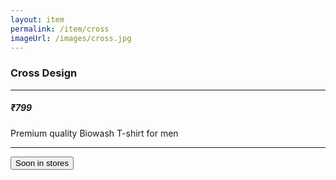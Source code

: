 ```yaml
---
layout: item
permalink: /item/cross
imageUrl: /images/cross.jpg
---
```


<h3>Cross Design</h3>
<hr>
<h5>₹799</h5>
<p>Premium quality Biowash T-shirt for men</p>
<hr>
<button class="ui secondary button">Soon in stores</button>
